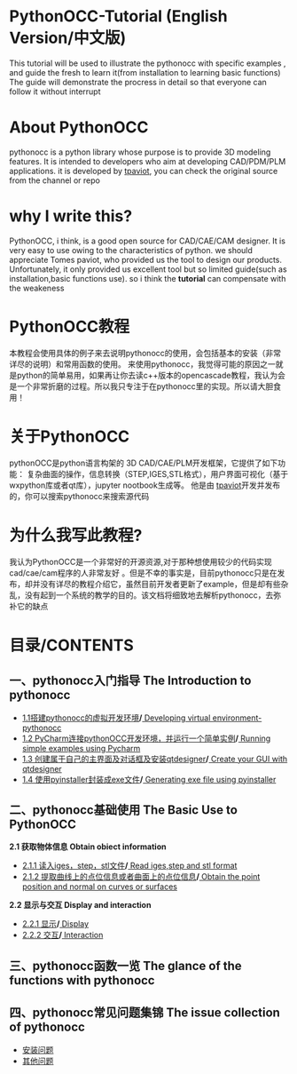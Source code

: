 # PythonOCC-Tutorial (English Version/中文版)
This tutorial will be used to illustrate the pythonocc with specific examples , and guide the fresh to learn it(from installation to learning basic functions)
The guide will demonstrate the procress in detail so that everyone can follow it without interrupt 
# About PythonOCC 
pythonocc is a python library whose purpose is to provide 3D modeling features. It is intended to developers who aim at developing CAD/PDM/PLM applications. it is developed by [tpaviot](https://github.com/tpaviot), you can check the original source from the channel or repo

# why I write this?
PythonOCC, i think, is a good open source for CAD/CAE/CAM designer. It is very easy to use owing to the characteristics of python.
 we should appreciate Tomes paviot, who provided us the tool to design our products. Unfortunately, it  only provided us excellent tool but  so limited guide(such as installation,basic functions use). so i think the **tutorial** can compensate with the weakeness
 
 
 
 
 
 # PythonOCC教程
本教程会使用具体的例子来去说明pythonocc的使用，会包括基本的安装（非常详尽的说明）和常用函数的使用。
来使用pythonocc，我觉得可能的原因之一就是python的简单易用，如果再让你去读c++版本的opencascade教程，我认为会是一个非常折磨的过程。所以我只专注于在pythonocc里的实现。所以请大胆食用！
# 关于PythonOCC 
pythonOCC是python语言构架的 3D CAD/CAE/PLM开发框架，它提供了如下功能： 复杂曲面的操作，信息转换（STEP,IGES,STL格式），用户界面可视化（基于wxpython库或者qt库），jupyter nootbook生成等。 他是由 [tpaviot](https://github.com/tpaviot)开发并发布的，你可以搜索pythonocc来搜索源代码

# 为什么我写此教程?
我认为PythonOCC是一个非常好的开源资源,对于那种想使用较少的代码实现cad/cae/cam程序的人非常友好 。但是不幸的事实是，目前pythonocc只是在发布，却并没有详尽的教程介绍它，虽然目前开发者更新了example，但是却有些杂乱，没有起到一个系统的教学的目的。该文档将细致地去解析pythonocc，去弥补它的缺点




# 目录/CONTENTS
## 一、pythonocc入门指导   The Introduction to pythonocc
  - [1.1搭建pythonocc的虚拟开发环境](https://github.com/liuxin2322/PythonOCC-Tutorial/blob/master/chinese%20version/simple%20introduction/pythonocc%E5%85%A5%E9%97%A8%E6%8C%87%E5%AF%BC%EF%BC%9A1.%E6%90%AD%E5%BB%BApythonocc%E7%9A%84%E8%99%9A%E6%8B%9F%E5%BC%80%E5%8F%91%E7%8E%AF%E5%A2%83.md)**/**[ Developing virtual environment-pythonocc ]()
  - [1.2 PyCharm连接pythonOCC开发环境，并运行一个简单实例](https://github.com/liuxin2322/PythonOCC-Tutorial/blob/master/chinese%20version/simple%20introduction/pythonocc%E5%85%A5%E9%97%A8%E6%8C%87%E5%AF%BC%EF%BC%9A2.PyCharm%E8%BF%9E%E6%8E%A5pythonOCC%E5%BC%80%E5%8F%91%E7%8E%AF%E5%A2%83%EF%BC%8C%E5%B9%B6%E8%BF%90%E8%A1%8C%E4%B8%80%E4%B8%AA%E7%AE%80%E5%8D%95%E5%AE%9E%E4%BE%8B.md)**/**[ Running simple examples using Pycharm ]()
   - [1.3 创建属于自己的主界面及对话框及安装qtdesigner](https://github.com/liuxin2322/PythonOCC-Tutorial/blob/master/chinese%20version/simple%20introduction/pythonocc%E5%85%A5%E9%97%A8%E6%8C%87%E5%AF%BC%EF%BC%9A3.%E5%88%9B%E5%BB%BA%E5%B1%9E%E4%BA%8E%E8%87%AA%E5%B7%B1%E7%9A%84%E4%B8%BB%E7%95%8C%E9%9D%A2%E5%8F%8A%E5%AF%B9%E8%AF%9D%E6%A1%86%E5%8F%8A%E5%AE%89%E8%A3%85qtdesigner.md)**/**[ Create your GUI with qtdesigner ]()
  - [1.4 使用pyinstaller封装成exe文件](https://github.com/liuxin2322/PythonOCC-Tutorial/blob/master/chinese%20version/simple%20introduction/pythonocc%E5%85%A5%E9%97%A8%E6%8C%87%E5%AF%BC%EF%BC%9A4.%E4%BD%BF%E7%94%A8pyinstaller%E5%B0%81%E8%A3%85%E6%88%90exe%E6%96%87%E4%BB%B6.md)**/**[ Generating exe file using pyinstaller ]()
  
## 二、pythonocc基础使用 The Basic Use to PythonOCC
**2.1 获取物体信息   Obtain obiect information** 

   - [2.1.1 读入iges，step，stl文件]()**/**[ Read iges,step and stl format]()
   - [2.1.2 提取曲线上的点位信息或者曲面上的点位信息]()**/**[ Obtain the point position and normal on curves or surfaces]()
   
 **2.2 显示与交互 Display and interaction** 
 
   - [2.2.1 显示]()**/**[ Display]()
   - [2.2.2 交互]()**/**[ Interaction]()
   
 ## 三、pythonocc函数一览    The glance of the functions with pythonocc
 ## 四、pythonocc常见问题集锦 The issue collection of pythonocc
   - [安装问题]()
   - [其他问题]()

